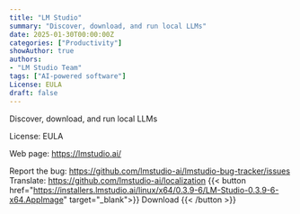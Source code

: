 ```yaml
---
title: "LM Studio"
summary: "Discover, download, and run local LLMs"
date: 2025-01-30T00:00:00Z
categories: ["Productivity"]
showAuthor: true
authors:
- "LM Studio Team"
tags: ["AI-powered software"]
License: EULA
draft: false
---
```


Discover, download, and run local LLMs

License: EULA

Web page: <https://lmstudio.ai/>  

Report the bug: <https://github.com/lmstudio-ai/lmstudio-bug-tracker/issues>  
Translate: https://github.com/lmstudio-ai/localization
{{< button href="<https://installers.lmstudio.ai/linux/x64/0.3.9-6/LM-Studio-0.3.9-6-x64.AppImage>" target="_blank">}}
Download
{{< /button >}}